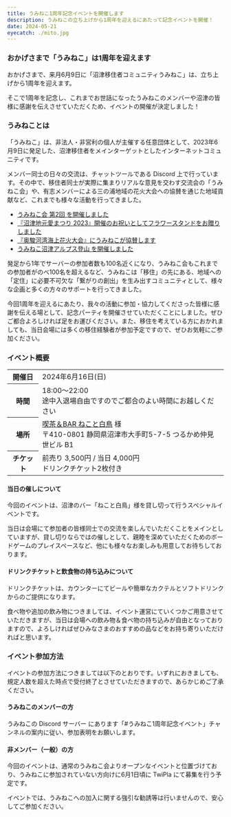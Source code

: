 ```yaml
---
title: うみねこ1周年記念イベントを開催します
description: うみねこの立ち上げから1周年を迎えるにあたって記念イベントを開催！
date: 2024-05-21
eyecatch: ./mito.jpg
---
```


### おかげさまで「うみねこ」は1周年を迎えます

おかげさまで、来月6月9日に「沼津移住者コミュニティうみねこ」は、立ち上げから1周年を迎えます。

そこで1周年を記念し、これまでお世話になったうみねこのメンバーや沼津の皆様に感謝を伝えさせていただくため、イベントの開催が決定しました！

### うみねことは

「うみねこ」は、非法人・非営利の個人が主催する任意団体として、2023年6月9日に発足した、沼津移住者をメインターゲットとしたインターネットコミュニティです。

メンバー同士の日々の交流は、チャットツールである Discord 上で行っています。その中で、移住者同士が実際に集まりリアルな意見を交わす交流会の「うみねこ会」や、有志メンバーによる三の浦地域の花火大会への協賛を通じた地域貢献など、これまでも様々な活動を行ってきました。

* [うみねこ会 第2回 を開催しました](/news/20230827/umineco_2nd.html)
* [『沼津地元愛まつり 2023』開催のお祝いとしてフラワースタンドをお贈りしました](/news/20231007/jimoai_festival_2023_flower_stand.html)
* [『奥駿河湾海上花火大会』にうみねこが協賛します](/news/20231126/okusuruga_fireworks.html)
* [うみねこ沼津アルプス登山 を開催しました](/news/20240203/numazu_alps.html)

発足から1年でサーバーの参加者数も100名近くになり、うみねこ会もこれまでの参加者がのべ100名を超えるなど、うみねこは「移住」の先にある、地域への「定住」に必要不可欠な「繋がりの創出」を生み出すコミュニティとして、様々な企画と多くの方々のサポートを行ってきました。

今回1周年を迎えるにあたり、我々の活動に参加・協力してくださった皆様に感謝を伝える場として、記念パーティを開催させていただくことにしました。ぜひご都合よろしければ足をお運びください。また、移住を考えている方におかれましても、当日会場には多くの移住経験者が参加予定ですので、ぜひお気軽にご参加ください。


### イベント概要

<table class="table">
  <tr>
    <th>開催日</th>
    <td>2024年6月16日(日)</td>
  </tr>
  <tr>
    <th>時間</th>
    <td>
      18:00〜22:00<br>
      途中入退場自由ですのでご都合のよい時間にお越しください
    </td>
  </tr>
  <tr>
    <th>場所</th>
    <td>
      <a href="https://bar.nekohaku.com/">喫茶＆BAR ねこと白鳥</a> 様<br>
      〒410-0801 静岡県沼津市大手町5-7-5 つるかめ仲見世ビル B1
    </td>
  </tr>
  <tr>
    <th>チケット</th>
    <td>
      前売り 3,500円 / 当日 4,000円<br>
      ドリンクチケット2枚付き
    </td>
  </tr>
</table>

#### 当日の催しについて

今回のイベントは、沼津のバー「ねこと白鳥」様を貸し切って行うスペシャルイベントです。

当日は会場にて参加者の皆様同士での交流を楽しんでいただくことをメインとしていますが、貸し切りならではの催しとして、親睦を深めていただくためのボードゲームのプレイスペースなど、他にも様々なお楽しみも用意してお待ちしております。

#### ドリンクチケットと飲食物の持ち込みについて

ドリンクチケットは、カウンターにてビールや簡単なカクテルとソフトドリンクからのご提供になります。

食べ物や追加の飲み物につきましては、イベント運営にていくつかご用意させていただきますが、当日は会場への飲み物＆食べ物の持ち込みが自由となっておりますので、よろしければぜひみなさまのおすすめの品などをお持ち寄りいただければと思います。

### イベント参加方法

イベントの参加方法につきましては以下のとおりです。いずれにおきましても、規定人数を超えた時点で受付終了とさせていただきますので、あらかじめご了承ください。

#### うみねこのメンバーの方

うみねこの Discord サーバー にあります「#うみねこ1周年記念イベント」チャンネルの案内に従い、参加表明をお願いします。

#### 非メンバー（一般）の方

今回のイベントは、通常のうみねこ会よりオープンなイベントと位置づけており、うみねこに参加されていない方向けに6月1日頃に TwiPla にて募集を行う予定です。

イベントでは、うみねこへの加入に関する強引な勧誘等は行いませんので、安心してご参加ください。
